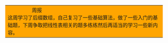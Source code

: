 <table><tr><td bgcolor=orange>
    &nbsp;&nbsp;&nbsp;&nbsp;&nbsp;&nbsp;&nbsp;&nbsp;&nbsp;&nbsp;&nbsp;&nbsp;&nbsp;&nbsp;&nbsp;&nbsp;&nbsp;&nbsp;周报</br>这周学习了后缀数组，自己复习了一些基础算法，做了一些入门的基础题，下周争取把线性表相关的题多练练然后再适当的学习一些新内容。
</table>



